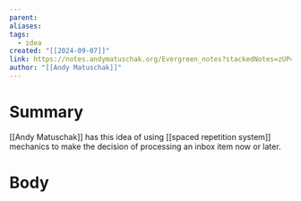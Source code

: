 ```yaml
---
parent: 
aliases: 
tags:
  - idea
created: "[[2024-09-07]]"
link: https://notes.andymatuschak.org/Evergreen_notes?stackedNotes=zUP4GuzPF33dWkZPiu9N6V5&stackedNotes=z2Pg1CbUyvjV4jEoqmr8Xua&stackedNotes=zJ5Yzvba2729XKXivBBZ91J
author: "[[Andy Matuschak]]"
---
```

# Summary 
[[Andy Matuschak]] has this idea of using [[spaced repetition system]] mechanics to make the decision of processing an inbox item now or later.
# Body

